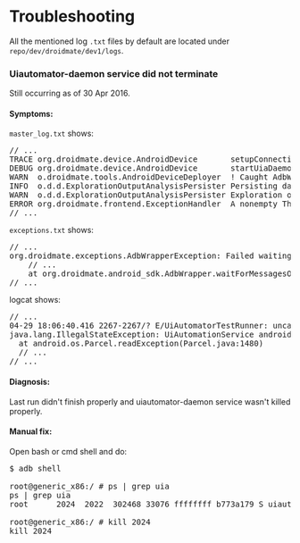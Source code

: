 # Troubleshooting

All the mentioned log `.txt` files by default are located under `repo/dev/droidmate/dev1/logs`.

### Uiautomator-daemon service did not terminate ###

Still occurring as of 30 Apr 2016.

#### Symptoms:
`master_log.txt` shows:

<pre>
// ...
TRACE org.droidmate.device.AndroidDevice       setupConnection(emulator-5554) / this.startUiaDaemon()
DEBUG org.droidmate.device.AndroidDevice       startUiaDaemon()
WARN  o.droidmate.tools.AndroidDeviceDeployer  ! Caught AdbWrapperException in setupDevice(deviceIndex: 0). Adding as a cause to an ExplorationException. Then adding to the collected exceptions list.
INFO  o.d.d.ExplorationOutputAnalysisPersister Persisting data from exploration output.
WARN  o.d.d.ExplorationOutputAnalysisPersister Exploration output is empty! Aborting data extraction.
ERROR org.droidmate.frontend.ExceptionHandler  A nonempty ThrowablesCollection was thrown during DroidMate run. Each of the 1 Throwables will now be logged.
// ...
</pre>

`exceptions.txt` shows:
<pre>
// ...
org.droidmate.exceptions.AdbWrapperException: Failed waiting for at least 1 messages on logcat. actual messages count before timeout: 0,  s/n: emulator-5554, messageTag: uiautomator-daemon_server_start_tag, minMessageCount: 1, waitTimeout: 20000, queryDelay: 2000
	// ...
	at org.droidmate.android_sdk.AdbWrapper.waitForMessagesOnLogcat(AdbWrapper.groovy:376) ~[main/:na]
// ...
</pre>

logcat shows:
<pre>
// ...
04-29 18:06:40.416 2267-2267/? E/UiAutomatorTestRunner: uncaught exception
java.lang.IllegalStateException: UiAutomationService android.accessibilityservice.IAccessibilityServiceClient$Stub$Proxy@acfd8658already registered!
  at android.os.Parcel.readException(Parcel.java:1480)
  // ...
// ...
</pre>

#### Diagnosis:
Last run didn't finish properly and uiautomator-daemon service wasn't killed properly.

#### Manual fix:
Open bash or cmd shell and do:
<pre>
$ adb shell

root@generic_x86:/ # ps | grep uia
ps | grep uia
root      2024  2022  302468 33076 ffffffff b773a179 S uiautomator

root@generic_x86:/ # kill 2024
kill 2024
</pre>
